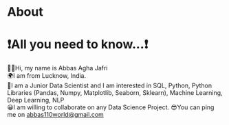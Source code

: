 # About

# ❗All you need to know...❗ <br/>
👨‍🦱Hi, my name is Abbas Agha Jafri  
🌍I am from Lucknow, India.  
🎢I am a Junior Data Scientist and I am interested in SQL, Python, Python Libraries (Pandas, Numpy, Matplotlib, Seaborn, Sklearn), Machine Learning, Deep Learning, NLP  
😀I am willing to collaborate on any Data Science Project.
😎You can ping me on abbas110world@gmail.com  
